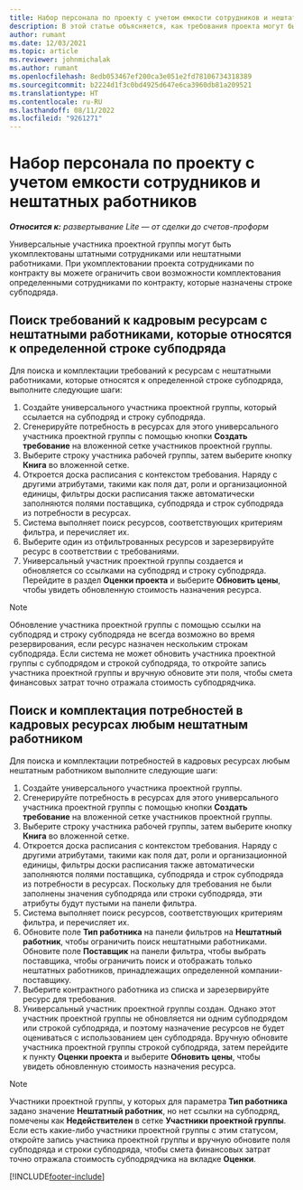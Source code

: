 ```yaml
---
title: Набор персонала по проекту с учетом емкости сотрудников и нештатных работников
description: В этой статье объясняется, как требования проекта могут быть укомплектованы сотрудниками по контракту или субподрядной емкостью в Microsoft Dynamics 365 Project Operations.
author: rumant
ms.date: 12/03/2021
ms.topic: article
ms.reviewer: johnmichalak
ms.author: rumant
ms.openlocfilehash: 8edb053467ef200ca3e051e2fd78106734318389
ms.sourcegitcommit: b2224d1f3c0bd4925d647e6ca3960db81a209521
ms.translationtype: HT
ms.contentlocale: ru-RU
ms.lasthandoff: 08/11/2022
ms.locfileid: "9261271"
---
```

# <a name="staffing-a-project-with-contract-workers-and-subcontracted-capacity"></a>Набор персонала по проекту с учетом емкости сотрудников и нештатных работников

_**Относится к:** развертывание Lite — от сделки до счетов-проформ_

Универсальные участника проектной группы могут быть укомплектованы штатными сотрудниками или нештатными работниками. При укомплектовании проекта сотрудниками по контракту вы можете ограничить свои возможности комплектования определенными сотрудниками по контракту, которые назначены строке субподряда. 

## <a name="search-for-staff-resource-requirements-with-contract-workers-that-belong-to-a-specific-subcontract-line"></a>Поиск требований к кадровым ресурсам с нештатными работниками, которые относятся к определенной строке субподряда

Для поиска и комплектации требований к ресурсам с нештатными работниками, которые относятся к определенной строке субподряда, выполните следующие шаги:

1. Создайте универсального участника проектной группы, который ссылается на субподряд и строку субподряда.
2. Сгенерируйте потребность в ресурсах для этого универсального участника проектной группы с помощью кнопки **Создать требование** на вложенной сетке участников проектной группы.
3. Выберите строку участника рабочей группы, затем выберите кнопку **Книга** во вложенной сетке. 
4. Откроется доска расписания с контекстом требования. Наряду с другими атрибутами, такими как поля дат, роли и организационной единицы, фильтры доски расписания также автоматически заполняются полями поставщика, субподряда и строк субподряда из потребности в ресурсах.
5. Система выполняет поиск ресурсов, соответствующих критериям фильтра, и перечисляет их. 
6. Выберите один из отфильтрованных ресурсов и зарезервируйте ресурс в соответствии с требованиями. 
7. Универсальный участник проектной группы создается и обновляется со ссылками на субподряд и строку субподряда. Перейдите в раздел **Оценки проекта** и выберите **Обновить цены**, чтобы увидеть обновленную стоимость назначения ресурса. 

> [!NOTE]
> Обновление участника проектной группы с помощью ссылки на субподряд и строку субподряда не всегда возможно во время резервирования, если ресурс назначен нескольким строкам субподряда. Если система не может обновить участника проектной группы с субподрядом и строкой субподряда, то откройте запись участника проектной группы и вручную обновите эти поля, чтобы смета финансовых затрат точно отражала стоимость субподрядчика.

## <a name="search-for-and-staff-resource-requirements-with-any-contract-worker"></a>Поиск и комплектация потребностей в кадровых ресурсах любым нештатным работником

Для поиска и комплектации потребностей в кадровых ресурсах любым нештатным работником выполните следующие шаги:

1. Создайте универсального участника проектной группы.
2. Сгенерируйте потребность в ресурсах для этого универсального участника проектной группы с помощью кнопки **Создать требование** на вложенной сетке участников проектной группы.
3. Выберите строку участника рабочей группы, затем выберите кнопку **Книга** во вложенной сетке. 
4. Откроется доска расписания с контекстом требования. Наряду с другими атрибутами, такими как поля дат, роли и организационной единицы, фильтры доски расписания также автоматически заполняются полями поставщика, субподряда и строк субподряда из потребности в ресурсах. Поскольку для требования не были заполнены значения субподряда или строки субподряда, эти атрибуты будут пустыми на панели фильтра.
5. Система выполняет поиск ресурсов, соответствующих критериям фильтра, и перечисляет их.
6. Обновите поле **Тип работника** на панели фильтров на **Нештатный работник**, чтобы ограничить поиск нештатными работниками. Обновите поле **Поставщик** на панели фильтра, чтобы выбрать поставщика, чтобы ограничить поиск и отображать только нештатных работников, принадлежащих определенной компании-поставщику.
7. Выберите контрактного работника из списка и зарезервируйте ресурс для требования.
8. Универсальный участник проектной группы создан. Однако этот участник проектной группы не обновляется ни одним субподрядом или строкой субподряда, и поэтому назначение ресурсов не будет оцениваться с использованием цен субподряда. Вручную обновите участника проектной группы строкой субподряда, затем перейдите к пункту **Оценки проекта** и выберите **Обновить цены**, чтобы увидеть обновленную стоимость назначения ресурса.

> [!NOTE]
> Участники проектной группы, у которых для параметра **Тип работника** задано значение **Нештатный работник**, но нет ссылки на субподряд, помечены как **Недействителен** в сетке **Участники проектной группы**. Если есть какие-либо участники проектной группы с этим статусом, откройте запись участника проектной группы и вручную обновите поля субподряда и строки субподряда, чтобы смета финансовых затрат точно отражала стоимость субподрядчика на вкладке **Оценки**. 


[!INCLUDE[footer-include](../../includes/footer-banner.md)]
